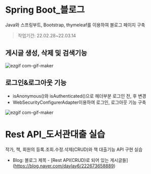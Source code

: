 # Spring Boot_블로그
Java와 스프링부트, Bootstrap, thymeleaf를 이용하여 블로그 페이지 구축
>작업기간: 22.02.28~22.03.14


## 게시글 생성, 삭제 및 검색기능
![ezgif com-gif-maker](https://user-images.githubusercontent.com/89976847/156529528-b9abe153-55eb-4a90-a712-76935fc6412b.gif)

## 로그인&로그아웃 기능
- isAnonymous()와 isAuthenticated()으로 헤더부분 로그인 전, 후 변경
- WebSecurityConfigurerAdapter이용하여 로그인, 로그아웃 기능 구축


![ezgif com-gif-maker](https://user-images.githubusercontent.com/89976847/158162837-88e9b96a-1fb6-4082-b8bc-95ae1e594a61.gif)

# Rest API_도서관대출 실습
작가, 책, 회원의 등록.조회.수정.삭제(CRUD)와 책 대출기능 API 구현 실습
- Blog: 블로그 제목 - [Rest API(CRUD)로 되어 있는 게시글들] (https://blog.naver.com/daylay6/222673658889)
